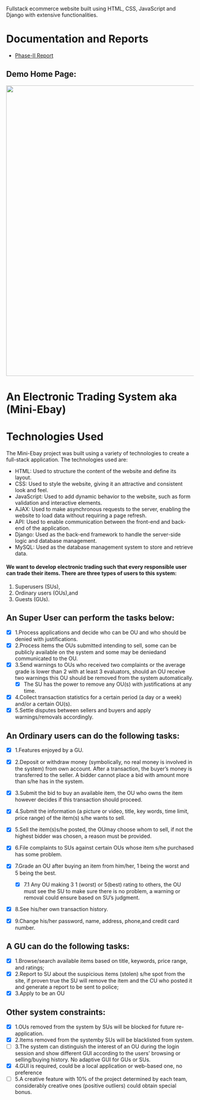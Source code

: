 Fullstack ecommerce website built using HTML, CSS, JavaScript and Django with extensive functionalities. 

# Documentation and Reports
* [Phase-II Report](https://github.com/deepankarck2/Mini-Ebay-Project/files/10088725/X_chakraborty_phase_II.pdf)
## Demo Home Page:

<img src="https://user-images.githubusercontent.com/52084764/203933545-c9dfdf72-c5ba-44d6-8ec3-76c1e9452b17.png" height=780px width=710px>


# An Electronic Trading System aka (Mini-Ebay)
# Technologies Used
The Mini-Ebay project was built using a variety of technologies to create a full-stack application. The technologies used are:

* HTML: Used to structure the content of the website and define its layout.
* CSS: Used to style the website, giving it an attractive and consistent look and feel.
* JavaScript: Used to add dynamic behavior to the website, such as form validation and interactive elements.
* AJAX: Used to make asynchronous requests to the server, enabling the website to load data without requiring a page refresh.
* API: Used to enable communication between the front-end and back-end of the application.
* Django: Used as the back-end framework to handle the server-side logic and database management.
* MySQL: Used as the database management system to store and retrieve data.

#### We want to develop electronic trading such that every responsible user can trade their items. There are three types of users to this system: 
1. Superusers (SUs), 
2. Ordinary users (OUs),and 
3. Guests (GUs).

## An Super User can perform the tasks below:

- [X] 1.Process applications and decide who can be OU and who should be denied with justifications.
- [X] 2.Process items the OUs submitted intending to sell, some can be publicly available on the system and some may be deniedand communicated to the OU.
- [X] 3.Send warnings to OUs who received two complaints or the average grade is lower than 2 with at least 3 evaluators, should an OU receive two warnings this OU should be removed from the system automatically.
  - [X] The SU has the power to remove any OU(s) with justifications at any time.
- [X] 4.Collect transaction statistics for a certain period (a day or a week) and/or a certain OU(s). 
- [X] 5.Settle disputes between sellers and buyers and apply warnings/removals accordingly.

## An Ordinary users can do the following tasks:
- [X] 1.Features enjoyed by a GU.
- [X] 2.Deposit or withdraw money (symbolically, no real money is involved in the system) from own account. After a transaction, the buyer’s money is transferred to the seller. A bidder cannot place a bid with amount more than s/he has in the system.
- [X] 3.Submit the bid to buy an available item, the OU who owns the item however decides if this transaction should proceed.
- [X] 4.Submit the information (a picture or video, title, key words, time limit, price range) of the item(s) s/he wants to sell. 
- [X] 5.Sell the item(s)s/he posted, the OUmay choose whom to sell, if not the highest bidder was chosen, a reason must be provided.
- [X] 6.File complaints to SUs against certain OUs whose item s/he purchased has some problem.
- [X] 7.Grade an OU after buying an item from him/her, 1 being the worst and 5 being the best. 
  - [X] 7.1 Any OU making 3 1 (worst) or 5(best) rating to others, the OU must see the SU to make sure there is no problem, a warning or removal could ensure based on SU’s judgment.
- [X] 8.See his/her own transaction history.
- [X] 9.Change his/her password, name, address, phone,and credit card number.


## A GU can do the following tasks:
- [X] 1.Browse/search available items based on title, keywords, price range, and ratings; 
- [X] 2.Report to SU about the suspicious items (stolen) s/he spot from the site, if proven true the SU will remove the item and the CU who posted it and generate a report to be sent to police;
- [X] 3.Apply to be an OU

## Other system constraints:

- [X] 1.OUs removed from the system by SUs will be blocked for future re-application.
- [X] 2.Items removed from the systemby SUs will be blacklisted from system.
- [ ] 3.The system can distinguish the interest of an OU during the login session and show different GUI according to the users’ browsing or selling/buying history. No adaptive GUI for GUs or SUs.
- [X] 4.GUI is required, could be a local application or web-based one, no preference
- [ ] 5.A creative feature with 10% of the project determined by each team, considerably creative ones (positive outliers) could obtain special bonus.
